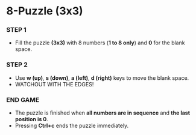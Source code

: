 # 8-Puzzle (3x3)

### STEP 1
* Fill the puzzle **(3x3)** with 8 numbers (**1 to 8 only**) and **0** for the blank space.


### STEP 2
* Use **w (up)**, **s (down)**, **a (left)**, **d (right)** keys to move the blank space.
* WATCHOUT WITH THE EDGES!


### END GAME
* The puzzle is finished when **all numbers are in sequence** and **the last position is 0**.
* Pressing **Ctrl+c** ends the puzzle immediately.
